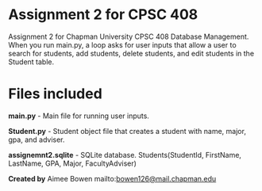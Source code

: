 # Assignment 2 for CPSC 408

Assignment 2 for Chapman University CPSC 408 Database Management. When you run main.py, a loop asks for user inputs that allow a user to search for students, add students, delete students, and edit students in the Student table.

# Files included

**main.py** - Main file for running user inputs.

**Student.py** - Student object file that creates a student with name, major, gpa, and adviser.

**assignemnt2.sqlite** - SQLite database. Students(StudentId, FirstName, LastName, GPA, Major, FacultyAdviser)


**Created by** Aimee Bowen mailto:bowen126@mail.chapman.edu
